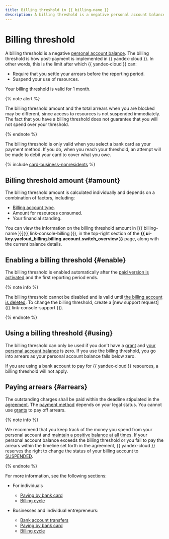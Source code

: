 ```yaml
---
title: Billing threshold in {{ billing-name }}
description: A billing threshold is a negative personal account balance. The billing threshold is how post-payment is implemented in {{ yandex-cloud }}.
---
```


# Billing threshold

A billing threshold is a negative [personal account balance](../concepts/personal-account.md#balance). The billing threshold is how post-payment is implemented in {{ yandex-cloud }}. In other words, this is the limit after which {{ yandex-cloud }} can:
* Require that you settle your arrears before the reporting period.
* Suspend your use of resources.

Your billing threshold is valid for 1 month.

{% note alert %}

The billing threshold amount and the total arrears when you are blocked may be different, since access to resources is not suspended immediately. The fact that you have a billing threshold does not guarantee that you will not spend over your threshold.

{% endnote %}

The billing threshold is only valid when you select a bank card as your payment method. If you do, when you reach your threshold, an attempt will be made to debit your card to cover what you owe.

{% include [card-business-nonresidents](../../_includes/billing/card-business-nonresidents.md) %}

## Billing threshold amount {#amount}

The billing threshold amount is calculated individually and depends on a combination of factors, including:
- [Billing account type](../concepts/billing-account.md#ba-types).
- Amount for resources consumed.
- Your financial standing.

You can view the information on the billing threshold amount in [{{ billing-name }}]({{ link-console-billing }}), in the top-right section of the **{{ ui-key.yacloud_billing.billing.account.switch_overview }}** page, along with the current balance details.

## Enabling a billing threshold {#enable}

The billing threshold is enabled automatically after the [paid version is activated](../operations/activate-commercial.md) and the first reporting period ends.

{% note info %}

The billing threshold cannot be disabled and is valid until [the billing account is deleted](../operations/delete-account.md). To change the billing threshold, create a [new support request]({{ link-console-support }}).

{% endnote %}

## Using a billing threshold {#using}

The billing threshold can only be used if you don't have a [grant](../concepts/bonus-account.md) and [your personal account balance](../concepts/personal-account.md#balance) is zero. If you use the billing threshold, you go into arrears as your personal account balance falls below zero.

If you are using a bank account to pay for {{ yandex-cloud }} resources, a billing threshold will not apply.


## Paying arrears {#arrears}

The outstanding charges shall be paid within the deadline stipulated in the [agreement](../concepts/contract.md). The [payment method](../payment/index.md) depends on your legal status. You cannot use [grants](bonus-account.md) to pay off arrears.

{% note info %}

We recommend that you keep track of the money you spend from your personal account and [maintain a positive balance at all times](../operations/pay-the-bill.md). If your personal account balance exceeds the billing threshold or you fail to pay the arrears within the timeline set forth in the agreement, {{ yandex-cloud }} reserves the right to change the status of your billing account to [SUSPENDED](../concepts/billing-account-statuses.md).

{% endnote %}

For more information, see the following sections:
* For individuals
   * [Paying by bank card](../payment/payment-methods-individual.md)
   * [Billing cycle](../payment/billing-cycle-individual.md)

* Businesses and individual entrepreneurs:
   * [Bank account transfers](../payment/payment-methods-business.md)
   * [Paying by bank card](../payment/payment-methods-card-business.md)
   * [Billing cycle](../payment/billing-cycle-business.md)
